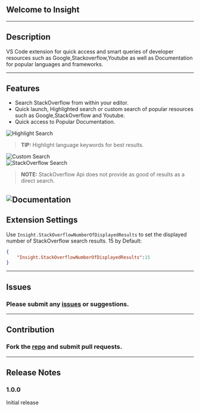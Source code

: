 ## **Welcome to Insight**

------------------------------------------------------------------------------------------------
## Description

VS Code extension for quick access and smart queries of developer resources such as Google,Stackoverflow,Youtube as well as Documentation for popular languages and frameworks.

------------------------------------------------------------------------------------------------

## Features
* Search StackOverflow from within your editor.
* Quick launch, Highlighted search or custom search of popular resources such as Google,StackOverflow and Youtube.
* Quick access to Popular Documentation.  

![Highlight Search](https://github.com/TylerMcGinn/Insight/blob/master/Media/highlightSearch.gif)

> **TIP:** Highlight language keywords for best results.

![Custom Search](https://github.com/TylerMcGinn/Insight/blob/master/Media/customSearch.gif)
<br/>
![StackOverflow Search](https://github.com/TylerMcGinn/Insight/blob/master/Media/stackOverflowSearch.gif)

> **NOTE:** StackOverflow Api does not provide as good of results as a direct search.

![Documentation](https://github.com/TylerMcGinn/Insight/blob/master/Media/documentation.gif)
------------------------------------------------------------------------------------------------

## Extension Settings
Use `Insight.StackOverflowNumberOfDisplayedResults` to set the displayed number of StackOverflow search results. 15 by Default:
```json
{
    "Insight.StackOverflowNumberOfDisplayedResults":15
}
```

------------------------------------------------------------------------------------------------

## Issues
### Please submit any [issues](https://github.com/TylerMcGinn/Insight/issues) or suggestions. 

------------------------------------------------------------------------------------------------

## Contribution
### Fork the [repo](https://github.com/TylerMcGinn/Insight) and submit pull requests.

------------------------------------------------------------------------------------------------

## Release Notes
### 1.0.0
Initial release


